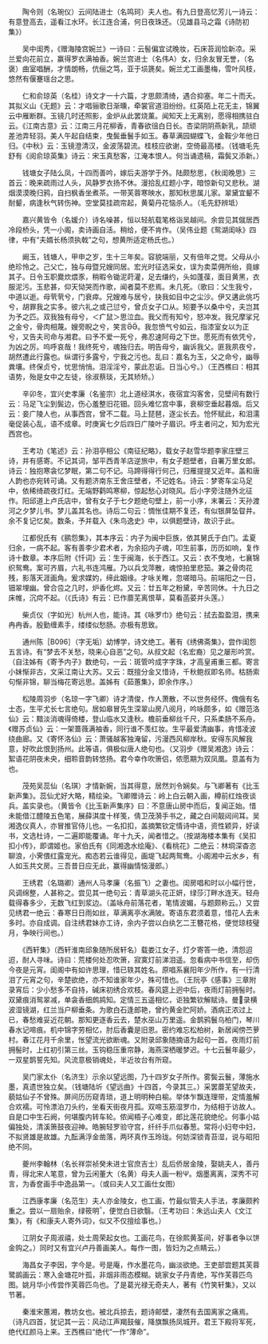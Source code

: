 <!-- { "loadSidebar": true } -->
　　陶令则（名琬仪）云间陆进士（名鸣珂）夫人也。有九日登高忆芳儿一诗云：有意登高去，遥看江水环。长江连合浦，何日夜珠还。（见雄县马之霜《诗防初集》）

　　吴中闺秀，《赠海陵宫婉兰》一诗曰：云髻偏宜试晚妆，石床苔润恰新凉。采兰爱向花前立，赢得罗衣满袖香。婉兰宫进士（名伟Α）女，归余友冒无誉，（名褒）曲室唱酬，才情朗畅，伉俪之笃，亚于埙篪矣。婉兰尤工画墨梅，雪叶风枝，悠然有偃蹇瑶台之思。

　　仁和俞琼英（名桂）诗文才一十六篇，才思颇清绮，遇合抑塞。年二十而夭。其拟义山《无题》云：才唱骊歌日渐曛，牵裳官道泪纷纷。红英陌上花无主，锦翼云中雁断群。玉镜几时还照影，金炉从此罢烧薰。闻知天上无离别，愿得相携驻白云。《江南古意》云：江南三月花柳香，青春欲徂白日长。杏梁阴阴燕新乳，颉顽差池弄轻羽。美人午起自结束，曳鬓垂鬟手如玉。春草满园蝴蝶飞，金鞍少年他日归。《中秋》云：玉镜澄清汉，金波荡碧流。桂枝应欲谢，空倚最高楼。（钱塘毛先舒有《阅俞琼英集》诗云：宋玉真愁客，江淹本恨人。何当诵遗稿，霜鬓又添新。）

　　钱塘女子陆么凤，十四而善吟，嫁后夫游学于外。陆颇愁思，《秋闺晚思》三首云：晚来疏雨过人头，风静罗衣扬不休。漫拾乱红题小字，暗惊新句又悲秋。湖烟漠漠晚归鸦，自扫枫香坐煮茶。一带芙蓉寒映水，那知秋思属儿家。翠黛宜颦不耐颦，病逢秋气转伤神。空堂莫挂疏帘起，黄菊丹花恼杀人。（毛先舒辨坻）

　　嘉兴黄皆令（名媛介）诗名噪甚，恒以轻航载笔格诣吴越间。余尝见其僦居西冷段桥头，凭一小阁，卖诗画自活。稍给，便不肯作。（吴伟业题《鸳湖闺咏》四律，中有“夫婿长杨须执戟”之句，想黄所适定杨氏也。）

　　阚玉，钱塘人，甲申之岁，生十三年矣。容貌端丽，又有倍年之觉。父母从小绝珍怜之。己父亡，独与母暨兄嫂同居。宏光时征选采女，误为卖菜佣所绐，竟嫁其子。日令玉职爨炊煨豕，稍暇令锄泥莳灌，足去缣约，头如蓬葆，面目黄黑，衣服泥污。玉悲甚，仰天恸哭而作歌，闻者莫不悲焉。未几死。（歌曰：父生我兮，中道以逝。母茕茕兮，门衰瘁。兄嫂难与居兮，抉我如目中之尘沙。伊又遘此佻巧兮，胡罪我之实多。彼六礼之或己愆兮，曾贞女子口从。矧要予以桑中兮，夫岂其为予之匹。双我独有母兮，＜疒鼠＞思泣血。我父而有知兮，怒冲发。我兄摩挲兄之金兮，骨肉相蔑。嫂旁睨之兮，笑言。我忽愤气兮如云，指漆室女以为正兮，又告夫司命与湘君。曰予不爱一死兮，弗忍速阿母之下世。愿死而有依凭兮，为凶之厉。呜呼哀哉！我终死兮，魂独归去。明告母兮，幽诉我父。匪我夙夜兮，胡然遭此行露也。纵谓行多露兮，宁我之污也。乱曰：嘉名为玉，父之命兮，幽辱粪壤。终保贞兮，忧思悄悄。泪淫淫兮，蒙此忍诟。日当心兮。）（王西樵曰：相其语势，殆是女中之左徒，徐淑蔡琰，无其矫矫。）

　　辛卯冬，宜兴史孝廉（名鉴宗）北上道经淇水，夜宿宜沟客舍，见壁间有数行云：马足飞尘到鬓边，伤心羞整旧花钿。回头难忆宫中事，衰柳空垂起暮烟。后又云：妾广陵人也，从事西宫，曾不二载。马上琵琶，逐尘长去。怆怀赋此，和泪濡毫促装心乱，语不成章。时庚寅七夕后四日广陵叶子眉识。呼主者问之，知为宏光西宫也。

　　王考功《笔述》云：孙泪亭相公《南征纪略》，载女子赵雪华题李家庄壁三诗，并有感寄。不记其词，邹平西青羊店逆旅中，有女子题壁者，自署万里女郎。诗云：独抱寒衾忆梦眠，第二句不记。马蹄得得行何己，归雁提提又近年。盖和唐人韵也亦宛转可诵。又有题济南东王舍庄壁者，不记姓名。诗云：梦寄车尘马足中，依稀绮疏夜灯红。无端野鹳鸣寒柳，惊起愁心对晓风。后小字旁注随外北征作。阳邱道上卢氏店中，曾有女子于七夕题绝句壁上，前一小序，末署云：天孙渡河之夕梦儿书。梦儿盖其名也。诗后二句云：惆怅佳期不复还，有似银屏坠眢井。余不复记忆矣。数条，予并载入《朱鸟逸史》中，以俱题壁诗，故识于此。

　　江都倪氏有《鹂怨集》，其本序云：内子为闽中巨族，依其舅氏于白门。孟夏归余，一病不起。客有善李少君术者，为余招内子魂，叩生前事，历历如响，复作诗十数章。本序后附《忏词》云：生于闽海，长于西江。又云：衣不曳地，七襄锦织鸳鸯。案可齐眉，六礼书连鸿雁。乃以兵戈萍散，魂惊拍里悲笳。兼之骨肉花残，影落天涯画角。爰求媒妁，缔此姻缘。才咏关睢，忽嗟暗马。前端阳之一日，钿翠埋幽。曾合卺之几时，炉香化烬。又云：廿五年之粉黛，辛苦同休。十九日之床帷，沉疴不起。（《氏诗》有云：已作蘼芜离恨草，莫看菡荽并头莲。）

　　柴贞仪（字如光）杭州人也，能诗。其《咏罗巾》绝句云：拭去盈盈泪，携来冉冉香。殷勤缠素手，缕缕似愁肠。亦极有思致。

　　通州陈［B096］（字无垢）幼博学，诗文绝工。著有《绣佛斋集》，尝作闺怨五言诗。有“梦去不关愁，晓来心自恶”之句。从叔文起（名宏裔）见之屡形吟赏。（自注姊有《寄予内子》数绝句，一云：斑管吟成字字珠，才高皇甫重三都。寄言小妹惭非古，文采江南让大苏。又云：既擅分金又惜诗，千秋鲍叔即名师。枯肠索句惭非锦，聊当梅花寄远思。盖姊有《茹蕙集》，即余作序。）

　　松陵周羽步（名琼一字飞卿）诗才清俊，作人萧散，不以世务经怀。傀俄有名士态，生平尤长七言绝句。居如皋冒先生深翠山房八阅月，吟咏颇多，如《赠范洛仙》云：黯淡消魂得倚楼，登山临水又逢秋。檐前垂柳丝千尺，只系柔肠不系舟。《赠苏贞仙》云：一架蔷薇满袖香，同行谁不羡红妆。生平最爱清幽事，肯惜凌波绕曲廊。又《寄怀洛仙》云：萧骚越客独淹留，污漫西风柳岸秋。安得东风解我意，好吹此恨到扬州。此等语，俱极似唐人绝句也。（又羽步《赠吴湘逸》诗云：絮语花阴夜未央，细聆音韵转悠扬。君今幸作吹箫侣，侬愿期为双凤凰。意盖有为也。

　　茂苑吴蕊仙（名琪）才情新婉，当其得意，居然刘令娴矣。与飞卿著有《比玉新声集》。蕊仙尤好大略，精绘染。飞卿赠诗云：岭上白云朝入画，樽前红烛夜谈兵。盖实录也。（黄皆令《比玉新声集序》曰：不意唐山房中而后，复闻正始。惜未能借江醴陵五色笔，展薛淇度十样笺，倩卫茂漪手书之，藏之白间靓闼间耳。吴湘逸仪真人，亦冒推官侍儿也。一名扣扣，盖摘繁钦定情诗中语，资性颖异，好读书，文选杜诗，一二遍即能覆诵。年十九夭，闻者惜之。（按湖海楼本集有《吴扣扣小传》，即谓姬也。家伯氏有《同湘逸水绘庵》、《看桃花》二绝云：林垌深杳恣聊浪，小霁偎红露宠光。痴态若云谁得见，画堤飞起两鸳鸯。小阁湘中云水乡，有人如玉共文房。三吾昔日应无此，赢得幽情恼漫郎。）

　　王绣君（名璐卿）通州人马孝廉（名振飞）之妻也。闺房唱和时以小幅行世，风调绵整，人甚称之。尝见其一绝句云：青草湖头花正妍，绿莎汀畔水连天。轻舟载得春多少，无数飞红到浆边。（盖咏舟前落花者，笔情波媚，与题颇称云。）又尝见绣君一绝云：春寒日日雨如丝，草满离亭水满陂。寄语东君须着意，惜花人去未多时。亦自成调。自注绣君妹亦工诗，余内子尝以白纨乞二王簪花格，便觉琼枝璧月，争映行间也。）

　　《西轩集》（西轩淮南邱象随所居轩名）载娄江女子，灯夕寄答一绝，清怨迢迢，耐人寻味。诗曰：荒楼何处忍吹箫，寂寞灯前涕泪遥。忽看病中书信至，却伤今夜是元宵。闺阁中有如许思理，惜已轶其姓名。原唱系襄阳年少所作，有一行清泪了元宵之句，辛楚欲绝，亦不知谁家年少，殊可惜也。（王阮亭《感事》三章附录宵后：少小愁多不自持，碱床初绣合欢枝。春风筵上迥中后，夜雨灯前拥髻时。双黛痕消鸳翠减，单衾香细鹧鸪知。定情三五遥相忆，讵独繁钦解赋诗。曼录横波湿镜湖，红兰当户柳垂条。为歌白石逢郎艳，曾约黄金贮阿娇。酒病正浓过上已，春愁难妥近花朝。那知更逐香云去，楚水巫山万里遥。金鹊鸦鬟乌柏门，琴川春水记啼痕。机中锦字劳相忆，肘后香囊是旧恩。密约难忘松柏树，新居闻傍苎萝村。春江花月千余里，怅望流光欲断魂。又附录邱象随摘语为起句一首。夜雨灯前拥髻时，上红初引第三丝。玉钩稳压重帘静，海燕深栖暖梦迟。十七云鬟年最少，一双星鹊誓先知。风流意极销魂处，半近妆台有所窥。

　　吴门家太仆（名济生）示余以望远图，乃十四岁女子所作。雾鬓云鬟，薄施水墨，真遗世独立矣。（钱塘陆圻《望远曲》十四首，今录其三。）采罢蘼芜望故夫，藐姑仙子不曾殊。屏间历历窥青琐，道上明明种白榆。举体乍飘连理带，定情羞解合欢襦。可怜漂泊刀头约，坐看天街夜月孤。双啼玉筋湿罗巾，为结相于访故人。自是口中生石阙，何堪腹内转车轮。侬闻梧子心难变，郎比莲花貌绝伦。何事小姑偏独处，清溪箫鼓夜迎神。皓腕轻罗验守宫，纤纤手爪似春葱。常将小妇夸中妇，不拟贤雄是故雄。九酝满浮金凿落，两环真作玉玲珑。何妨深锁青苔湿，说与昭阳绝不同。

　　夔州李翰林（名长祥崇祯癸未进士官庶吉士）乱后侨居金陵，娶姚夫人，善丹青，得北宋人笔意，曾为云闲董大（名黄）母夫人画一粉Ψ。烟墨离离，深秀不可言，为香奁画手中逸品第一。（或曰夫人又工画仕女图）

　　江西康孝廉（名范生）夫人亦金陵女，也工画，竹最似管夫人手法，孝廉颇矜重之。尝以一扇贻余，绿筱明，便觉白日欲翳。（王考功曰：朱远山夫人《文江集》，有《和康夫人寄外词》，似又不仅擅绘事也。）

　　江阴女子周淑禧，处士周荣起女也。工画花鸟，在徐熙黄荃间，好事者争以饼金购之。）同时又有宜兴卢丹善画美人。每作一图，皆妇为之点睛云。）

　　海昌女子李因，字今是。号是庵，作水墨花鸟，幽淡欲绝。王吏部尝题其芙蓉鹭鹚画云：寒入金塘花叶孤，非烟非雨态模糊。姚家女子丹青绝，写作芙蓉匹鸟图。姚月华小传尝作芙蓉匹鸟也。了是葛光禄无奇夫人，著有《竹笑轩集》，又以节著。

　　秦淮宋蕙湘，教坊女也。被北兵掠去，题诗邮壁，凄然有去国离家之痛焉。（诗凡四首，犹记其一云：风动江声羯鼓催，降旗飘扬凤城开。君王下殿将军死，绝代红颜马上来。王西樵曰“绝代”一作“薄命”。

